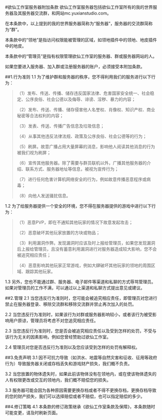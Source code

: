 #欲仙工作室服务器附加条款
欲仙工作室服务器包括欲仙工作室所有的我的世界服务器及其服务器交流群，和网站mc.yuxianstudio.com。

在本条款中，以上提到的我的世界服务器简称为“服务器”，服务器的交流群简称为“群”。

本条款中的“领地”是指访问权限能被管理的区域，如领地插件中的领地、地皮插件中的地皮。

本条款中的“管理员”是指有权限管理欲仙工作室的服务器、群或服务器网站的人。

如果您要进入服务器、加入群或注册服务器的账户，必须接受本附加条款。

##1.行为准则
1.1 为了维护群和服务器的秩序，您不得利用我们的服务进行以下行为：
>（1）发布、传送、传播、储存违反国家法律、危害国家安全统一、社会稳定、公序良俗、社会公德以及侮辱、诽谤、淫秽、暴力的内容；
>
>（2）发布、传送、传播、储存侵害他人名誉权、肖像权、知识产权、商业秘密等合法权利的内容；
>
>（3）发表、传送、传播广告信息及垃圾信息；
>
>（4）从事其他违反法律法规、政策及公序良俗、社会公德等的行为；
>
>（5）刷屏。故意广播占用大量屏幕的消息，影响他人阅读其他消息的行为被我们视为刷屏；
>
>（6）宣传其他服务器。除了需要与群员联机以外，广播其他服务器的介绍、联系方式、服务器地址等信息，被视为宣传行为；
>
>（7）进行任何危害计算机网络安全的行为，例如故意传播恶意程序或病毒；
>
>（8）向他人发送骚扰信息。

1.2 为了给服务器提供一个安全的环境，您不得在服务器提供的游戏中进行以下行为：
>（1）恶意PVP，即在不通知其他玩家的情况下故意发起攻击；
>
>（2）恶意破坏其他玩家放置的方块或物品；
>
>（3）利用漏洞作弊。发现漏洞时应该及时上报给管理员，如果您发现漏洞后上报给管理员，且没有蓄意利用漏洞进行对服务器造成较大影响，您不会被追究相应责任；
>
>（4）恶意影响其他玩家正常游戏，例如大肆破坏其他玩家的领地的周围区域、跟踪其他玩家。

1.3 另外，您也不能通过群、服务器、电子邮件等渠道和私聊的方式辱骂管理员。如果对管理员的工作不满，可以通过以上渠道和私聊方式提出意见或建议。

##2.管理
2.1 当您违反行为准则时，您可能会被追究相应责任，即管理员对您进行禁止在服务器登录、移除交流群和移除交流群并禁止再次加入的处罚。

2.2 当您违反行为准则时，如果该行为对群或服务器影响较小，或者该行为被受影响用户原谅，管理员将考虑不对您追究相应责任。

2.3 当您违反行为准则时，您是否会被追究相应责任以及受到怎样的处罚，不受与该行为无关的因素影响，例如您曾经赞助过欲仙工作室。

2.4 管理员对您是否违反行为准则以及您应该受到怎样的处罚有解释权。

##3.免责声明
3.1 因不可抗力导致（如洪水、地震等自然灾害和征收、征用等政府行为）导致服务器关闭或存档丢失和游戏财产损失，我们概不负责。

3.2 当您放置的物体遗失时，如果此前该物体没有在领地内，或在使该物体遗失的人有权限更改或交互的领地内，我们概不赔偿您的损失。

3.3 服务器可能会因为各种原因需要更换存档或者不得不更换存档，更换存档导致的您的财产损失，我们可以选择赔偿或者不赔偿，也可以指定赔偿的多少。

##4.修订策略
4.1 本条款的修订政策继承《欲仙工作室条款及保障》，本条款随时可能变更，请及时刷新页面。
